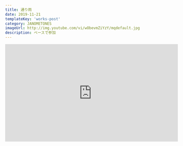 ```yaml
---
title: 通り雨
date: 2019-11-21
templateKey: 'works-post'
category: JANOMETONES
imageUrl: http://img.youtube.com/vi/wObevmZiYzY/mqdefault.jpg
description: ベースで参加
---
```

<iframe width="560" height="315" src="https://www.youtube.com/embed/wObevmZiYzY" frameBorder="0" allow="accelerometer; autoplay; encrypted-media; gyroscope; picture-in-picture" allowFullScreen></iframe>